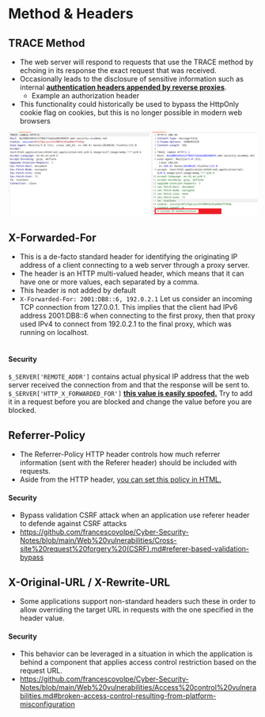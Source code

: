 # Method & Headers

## TRACE Method
- The web server will respond to requests that use the TRACE method by echoing in its response the exact request that was received.
- Occasionally leads to the disclosure of sensitive information such as internal <b><ins>authentication headers appended by reverse proxies</ins></b>.
  - Example an authorization header
- This functionality could historically be used to bypass the HttpOnly cookie flag on cookies, but this is no longer possible in modern web browsers

![text](https://github.com/francescovolpe/Cyber-Security-Notes/blob/main/WAPT/Images/HTTP%20TRACE.png)

## X-Forwarded-For

- This is a de-facto standard header for identifying the originating IP address of a client connecting to a web server through a proxy server.
- The header is an HTTP multi-valued header, which means that it can have one or more values, each separated by a comma.
- This header is not added by default
- `X-Forwarded-For: 2001:DB8::6, 192.0.2.1` Let us consider an incoming TCP connection from 127.0.0.1. This implies that the client had IPv6 address 2001:DB8::6 when connecting to the first proxy, then that proxy used IPv4 to connect from 192.0.2.1 to the final proxy, which was running on localhost.<br><br>
#### Security
`$_SERVER['REMOTE_ADDR']` contains actual physical IP address that the web server received the connection from and that the response will be sent to.<br>
`$_SERVER['HTTP_X_FORWARDED_FOR']` <b><ins>this value is easily spoofed.</ins></b> Try to add it in a request before you are blocked and change the value before you are blocked.

## Referrer-Policy
- The Referrer-Policy HTTP header controls how much referrer information (sent with the Referer header) should be included with requests.
- Aside from the HTTP header, <ins>you can set this policy in HTML.</ins>
#### Security
- Bypass validation CSRF attack when an application use referer header to defende against CSRF attacks
- https://github.com/francescovolpe/Cyber-Security-Notes/blob/main/Web%20vulnerabilities/Cross-site%20request%20forgery%20(CSRF).md#referer-based-validation-bypass

## X-Original-URL / X-Rewrite-URL
- Some applications support non-standard headers such these in order to allow overriding the target URL in requests with the one specified in the header value.
#### Security
- This behavior can be leveraged in a situation in which the application is behind a component that applies access control restriction based on the request URL.
- https://github.com/francescovolpe/Cyber-Security-Notes/blob/main/Web%20vulnerabilities/Access%20control%20vulnerabilities.md#broken-access-control-resulting-from-platform-misconfiguration
